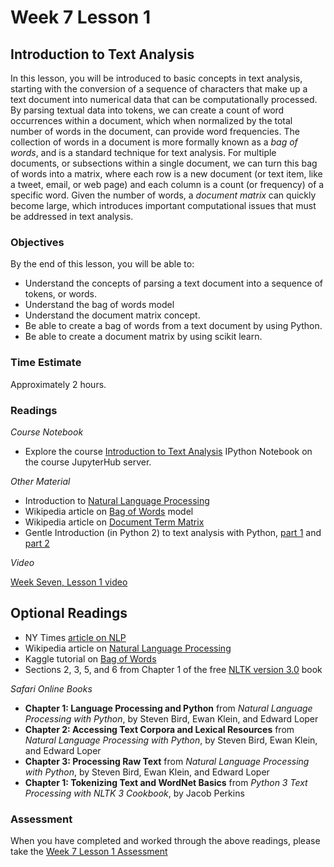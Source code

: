 # Week 7 Lesson 1 #
## Introduction to Text Analysis ##

In this lesson, you will be introduced to basic concepts in text analysis, starting with the conversion of a sequence of characters that make up a text document into numerical data that can be computationally processed. By parsing textual data into tokens, we can create a count of word occurrences within a document, which when normalized by the total number of words in the document, can provide word frequencies. The collection of words in a document is more formally known as a _bag of words_, and is a standard technique for text analysis. For multiple documents, or subsections within a single document, we can turn this bag of words into a matrix, where each row is a new document (or text item, like a tweet, email, or web page) and each column is a count (or frequency) of a specific word. Given the number of words, a _document matrix_ can quickly become large, which introduces important computational issues that must be addressed in text analysis.

### Objectives ###

By the end of this lesson, you will be able to:

- Understand the concepts of parsing a text document into a sequence of tokens, or words.
- Understand the bag of words model
- Understand the document matrix concept.
- Be able to create a bag of words from a text document by using Python.
- Be able to create a document matrix by using scikit learn.

### Time Estimate ###

Approximately 2 hours.

### Readings ####

_Course Notebook_

- Explore the course [Introduction to Text Analysis][l1nb]   IPython Notebook on the course JupyterHub server.

_Other Material_

- Introduction to [Natural Language Processing][inlp]
- Wikipedia article on [Bag of Words][wbow] model
- Wikipedia article on [Document Term Matrix][wdtm]
- Gentle Introduction (in Python 2) to text analysis with Python, [part 1][nctap1] and [part 2][nctap2]

_Video_

[Week Seven, Lesson 1 video][lv]

## Optional Readings ##

- NY Times [article on NLP][nytnlp]
- Wikipedia article on [Natural Language Processing][wnlp]
- Kaggle tutorial on [Bag of Words][kbow]
- Sections 2, 3, 5, and 6 from Chapter 1 of the free [NLTK version 3.0][nltk3] book

_Safari Online Books_

- **Chapter 1: Language Processing and Python** from _Natural Language Processing with Python_, by Steven Bird, Ewan Klein, and Edward Loper
- **Chapter 2: Accessing Text Corpora and Lexical Resources** from _Natural Language Processing with Python_, by Steven Bird, Ewan Klein, and Edward Loper
- **Chapter 3: Processing Raw Text** from _Natural Language Processing with Python_, by Steven Bird, Ewan Klein, and Edward Loper
- **Chapter 1: Tokenizing Text and WordNet Basics** from _Python 3 Text Processing with NLTK 3 Cookbook_, by Jacob Perkins


### Assessment ###

When you have completed and worked through the above readings, please take the [Week 7 Lesson 1 Assessment][la]

[l1nb]: notebooks/intro2ta.ipynb
[la]: https://learn.illinois.edu/mod/quiz/view.php?id=1325299
[lv]: https://mediaspace.illinois.edu/media/
[inlp]: https://blog.monkeylearn.com/the-definitive-guide-to-natural-language-processing/

[wnlp]: https://en.wikipedia.org/wiki/Natural_language_processing
[wbow]: https://en.wikipedia.org/wiki/Bag-of-words_model
[wdtm]: https://en.wikipedia.org/wiki/Document-term_matrix


[nytnlp]: http://www.nytimes.com/2003/10/16/technology/circuits/16mine.html?pagewanted=print
[nltk3]: http://www.nltk.org/book/ch01.html

[nctap1]: http://nealcaren.web.unc.edu/an-introduction-to-text-analysis-with-python-part-1/
[nctap2]: http://nealcaren.web.unc.edu/an-introduction-to-text-analysis-with-python-part-2/

[kbow]: https://www.kaggle.com/c/word2vec-nlp-tutorial/details/part-1-for-beginners-bag-of-words
